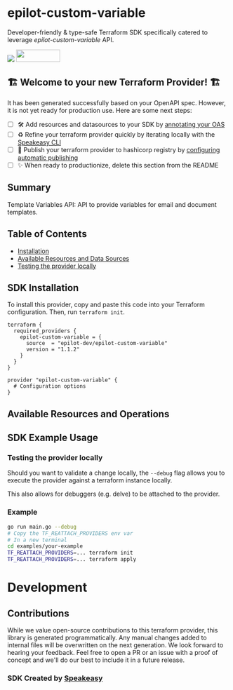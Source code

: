 # epilot-custom-variable

Developer-friendly & type-safe Terraform SDK specifically catered to leverage *epilot-custom-variable* API.

<div align="left">
    <a href="https://www.speakeasy.com/?utm_source=epilot-custom-variable&utm_campaign=terraform"><img src="https://custom-icon-badges.demolab.com/badge/-Built%20By%20Speakeasy-212015?style=for-the-badge&logoColor=FBE331&logo=speakeasy&labelColor=545454" /></a>
    <a href="https://opensource.org/licenses/MIT">
        <img src="https://img.shields.io/badge/License-MIT-blue.svg" style="width: 100px; height: 28px;" />
    </a>
</div>


## 🏗 **Welcome to your new Terraform Provider!** 🏗

It has been generated successfully based on your OpenAPI spec. However, it is not yet ready for production use. Here are some next steps:
- [ ] 🛠 Add resources and datasources to your SDK by [annotating your OAS](https://www.speakeasy.com/docs/customize-terraform/terraform-extensions#map-api-entities-to-terraform-resources)
- [ ] ♻️ Refine your terraform provider quickly by iterating locally with the [Speakeasy CLI](https://github.com/speakeasy-api/speakeasy)
- [ ] 🎁 Publish your terraform provider to hashicorp registry by [configuring automatic publishing](https://www.speakeasy.com/docs/terraform-publishing)
- [ ] ✨ When ready to productionize, delete this section from the README

<!-- Start Summary [summary] -->
## Summary

Template Variables API: API to provide variables for email and document templates.
<!-- End Summary [summary] -->

<!-- Start Table of Contents [toc] -->
## Table of Contents

* [Installation](#installation)
* [Available Resources and Data Sources](#available-resources-and-data-sources)
* [Testing the provider locally](#testing-the-provider-locally)
<!-- End Table of Contents [toc] -->

<!-- Start SDK Installation [installation] -->
## SDK Installation

To install this provider, copy and paste this code into your Terraform configuration. Then, run `terraform init`.

```hcl
terraform {
  required_providers {
    epilot-custom-variable = {
      source  = "epilot-dev/epilot-custom-variable"
      version = "1.1.2"
    }
  }
}

provider "epilot-custom-variable" {
  # Configuration options
}
```
<!-- End SDK Installation [installation] -->

<!-- Start Available Resources and Operations [operations] -->
## Available Resources and Operations


<!-- End Available Resources and Operations [operations] -->

<!-- Start SDK Example Usage [usage] -->
## SDK Example Usage

### Testing the provider locally

Should you want to validate a change locally, the `--debug` flag allows you to execute the provider against a terraform instance locally.

This also allows for debuggers (e.g. delve) to be attached to the provider.

### Example

```sh
go run main.go --debug
# Copy the TF_REATTACH_PROVIDERS env var
# In a new terminal
cd examples/your-example
TF_REATTACH_PROVIDERS=... terraform init
TF_REATTACH_PROVIDERS=... terraform apply
```
<!-- End SDK Example Usage [usage] -->

<!-- Placeholder for Future Speakeasy SDK Sections -->

# Development

## Contributions

While we value open-source contributions to this terraform provider, this library is generated programmatically. Any manual changes added to internal files will be overwritten on the next generation.
We look forward to hearing your feedback. Feel free to open a PR or an issue with a proof of concept and we'll do our best to include it in a future release. 

### SDK Created by [Speakeasy](https://www.speakeasy.com/?utm_source=epilot-custom-variable&utm_campaign=terraform)

